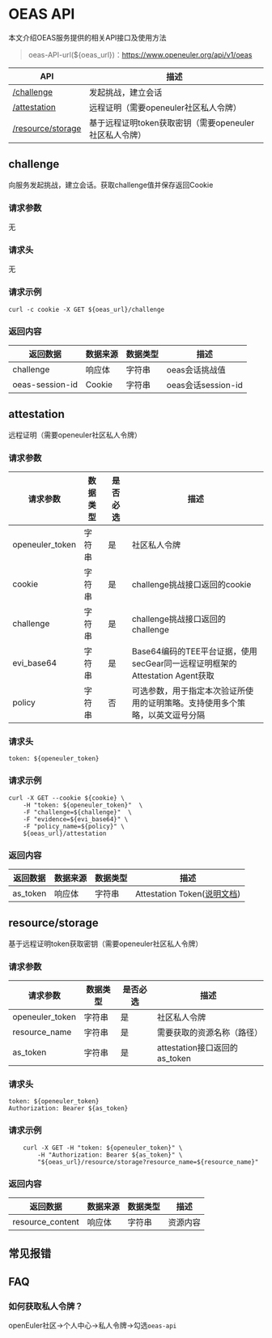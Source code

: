 # OEAS API
本文介绍OEAS服务提供的相关API接口及使用方法

> oeas-API-url(${oeas_url})：https://www.openeuler.org/api/v1/oeas

| API                                   | 描述                                                   |
| ------------------------------------- | ------------------------------------------------------ |
| [/challenge](#challenge)              | 发起挑战，建立会话                                     |
| [/attestation](#attestation)          | 远程证明（需要openeuler社区私人令牌）                  |
| [/resource/storage](resource/storage) | 基于远程证明token获取密钥（需要openeuler社区私人令牌） |

## challenge

向服务发起挑战，建立会话。获取challenge值并保存返回Cookie

### 请求参数

无

### 请求头

无

### 请求示例

```
curl -c cookie -X GET ${oeas_url}/challenge
```

### 返回内容

| 返回数据        | 数据来源 | 数据类型 | 描述               |
| --------------- | -------- | -------- | ------------------ |
| challenge       | 响应体   | 字符串   | oeas会话挑战值     |
| oeas-session-id | Cookie   | 字符串   | oeas会话session-id |



## attestation

远程证明（需要openeuler社区私人令牌）

### 请求参数

| 请求参数        | 数据类型 | 是否必选 | 描述                                                         |
| --------------- | -------- | -------- | ------------------------------------------------------------ |
| openeuler_token | 字符串   | 是       | 社区私人令牌                                                 |
| cookie          | 字符串   | 是       | challenge挑战接口返回的cookie                                |
| challenge       | 字符串   | 是       | challenge挑战接口返回的challenge                             |
| evi_base64      | 字符串   | 是       | Base64编码的TEE平台证据，使用secGear同一远程证明框架的Attestation Agent获取 |
| policy          | 字符串   | 否       | 可选参数，用于指定本次验证所使用的证明策略。支持使用多个策略，以英文逗号分隔 |

### 请求头

```
token: ${openeuler_token}
```

### 请求示例

```
curl -X GET --cookie ${cookie} \
    -H "token: ${openeuler_token}"  \
    -F "challenge=${challenge}"  \
    -F "evidence=${evi_base64}" \
    -F "policy_name=${policy}" \
    ${oeas_url}/attestation
```

### 返回内容

| 返回数据 | 数据来源 | 数据类型 | 描述                                           |
| -------- | -------- | -------- | ---------------------------------------------- |
| as_token | 响应体   | 字符串   | Attestation Token([说明文档](./oeas_token.md)) |



## resource/storage

基于远程证明token获取密钥（需要openeuler社区私人令牌）

### 请求参数

| 请求参数        | 数据类型 | 是否必选 | 描述                          |
| --------------- | -------- | -------- | ----------------------------- |
| openeuler_token | 字符串   | 是       | 社区私人令牌                  |
| resource_name   | 字符串   | 是       | 需要获取的资源名称（路径）    |
| as_token        | 字符串   | 是       | attestation接口返回的as_token |

### 请求头

```
token: ${openeuler_token}
Authorization: Bearer ${as_token}
```

### 请求示例

```
    curl -X GET -H "token: ${openeuler_token}" \
        -H "Authorization: Bearer ${as_token}" \
        "${oeas_url}/resource/storage?resource_name=${resource_name}"
```

### 返回内容

| 返回数据         | 数据来源 | 数据类型 | 描述     |
| ---------------- | -------- | -------- | -------- |
| resource_content | 响应体   | 字符串   | 资源内容 |

## 常见报错

## FAQ

### 如何获取私人令牌？

openEuler社区->个人中心->私人令牌->勾选`oeas-api`
